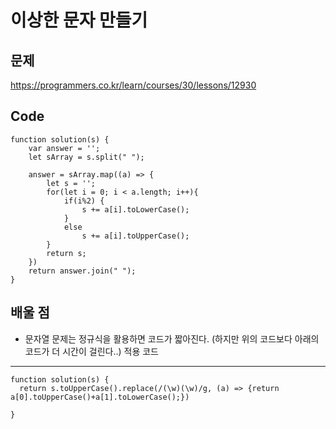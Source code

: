 이상한 문자 만들기
===

문제
---
https://programmers.co.kr/learn/courses/30/lessons/12930

Code
---
```
function solution(s) {
    var answer = '';
    let sArray = s.split(" ");
    
    answer = sArray.map((a) => {
        let s = '';
        for(let i = 0; i < a.length; i++){
            if(i%2) {
                s += a[i].toLowerCase();
            }
            else
                s += a[i].toUpperCase();
        }
        return s;
    })
    return answer.join(" ");
}
```

배울 점
---
 - 문자열 문제는 정규식을 활용하면 코드가 짧아진다.
  (하지만 위의 코드보다 아래의 코드가 더 시간이 걸린다..)
적용 코드
---
```
function solution(s) {
  return s.toUpperCase().replace(/(\w)(\w)/g, (a) => {return a[0].toUpperCase()+a[1].toLowerCase();})

}
```
